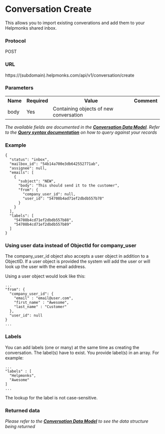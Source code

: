 # Conversation Create

This allows you to import existing converations and add them to your Helpmonks shared inbox.

### Protocol
POST

### URL
https://(subdomain).helpmonks.com/api/v1/conversation/create

### Parameters
<table>
    <tr>
        <th>Name</th>
        <th>Required</th>
        <th>Value</th>
        <th>Comment</th>
    </tr>
    <tr>
        <td>body</td>
        <td>Yes</td>
        <td>Containing objects of new conversation</td>
        <td></td>
    </tr>
</table>

*The available fields are documented in the **[Conversation Data Model](/api/models/conversation/)**. Refer to the **[Query syntax documentation](/api/syntax)** on how to query against your records*

### Example

```
{ 
  "status": "inbox",
  "mailbox_id": "54b14a700e3db642552771ab",
  "assignee": null,
  "emails": [
    {
      "subject": "NEW",
      "body": "This should send it to the customer",
      "from": {
        "company_user_id": null,
        "user_id": "54708b4ad71ef2dbdb557b78"
      }
    }
  ],
  "labels": [
    "54708b4cd71ef2dbdb557b88",
    "54708b4cd71ef2dbdb557b89"
  ]
}
```

### Using user data instead of ObjectId for company_user

The company_user_id object also accepts a user object in addition to a ObjectID. If a user object is provided the system will add the user or will look up the user with the email address.

Using a user object would look like this:

```
...
"from": {
  "company_user_id": {
    "email" : "email@user.com",
    "first_name" : "Awesome",
    "last_name" : "Customer"
  },
  "user_id": null
}
...
```

### Labels

You can add labels (one or many) at the same time as creating the conversation. The label(s) have to exist. You provide label(s) in an array. For example:

```
...
"labels" : [
  "Helpmonks",
  "Awesome"
]
...
```

The lookup for the label is not case-sensitive.

### Returned data

*Please refer to the **[Conversation Data Model](/api/models/conversation/)** to see the data structure being returned*

